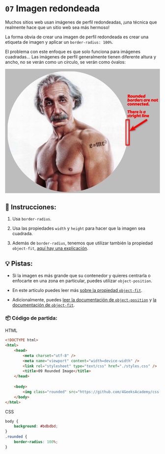 # `07` Imagen redondeada

Muchos sitios web usan imágenes de perfil redondeadas, ¡una técnica que realmente hace que un sitio web sea más hermoso!

La forma obvia de crear una imagen de perfil redondeada es crear una etiqueta de imagen y aplicar un `border-radius: 100%`. 

El problema con este enfoque es que solo funciona para imágenes cuadradas... Las imágenes de perfil generalmente tienen diferente altura y ancho, no se verán como un círculo, se verán como óvalos:

![Example Image](./_res/07.1.png)

## 📝 Instrucciones:

1. Usa `border-radius`.

2. Usa las propiedades `width` y `height` para hacer que la imagen sea cuadrada.

3. Además de `border-radius`, tenemos que utilizar también la propiedad `object-fit`, [aquí hay una explicación](https://www.loom.com/share/15186e456dfd4741887997af40325721).

## 💡 Pistas:

+ Si la imagen es más grande que su contenedor y quieres centrarla o enfocarte en una zona en particular, puedes utilizar `object-position`.

+ En este artículo puedes leer más [sobre la propiedad `object-fit`](https://css-tricks.com/on-object-fit-and-object-position/).

+ Adicionalmente, puedes [leer la documentación de `object-position`](https://developer.mozilla.org/en-US/docs/Web/CSS/object-position) y [la documentación de `object-fit`](https://developer.mozilla.org/en-US/docs/Web/CSS/object-fit).


### 📦 Código de partida:

HTML

```html
<!DOCTYPE html>
<html>
	<head>
		<meta charset="utf-8" />
		<meta name="viewport" content="width=device-width" />
		<link rel="stylesheet" type="text/css" href="./styles.css" />
		<title>09 Rounded Image</title>
	</head>

	<body>
		<img class="rounded" src="https://github.com/4GeeksAcademy/css-tutorial-exercises-course/blob/master/.learn/assets/einstein.png?raw=true" />
	</body>
</html>
```

CSS
```css	
body {
	background: #bdbdbd;
}
.rounded {
	border-radius: 100%;
}
```
